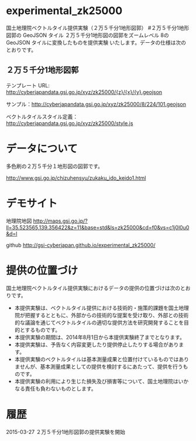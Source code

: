 experimental_zk25000
================
国土地理院ベクトルタイル提供実験（２万５千分1地形図郭）
#２万５千分1地形図郭の GeoJSON タイル
２万５千分1地形図の図郭をズームレベル 8の GeoJSON タイルに変換したものを提供実験
いたします。データの仕様は次のとおりです。

## ２万５千分1地形図郭
テンプレート URL: http://cyberjapandata.gsi.go.jp/xyz/zk25000/{z}/{x}/{y}.geojson

サンプル：http://cyberjapandata.gsi.go.jp/xyz/zk25000/8/224/101.geojson

ベクトルタイルスタイル定義：http://cyberjapandata.gsi.go.jp/xyz/zk25000/style.js

# データについて
多色刷の２万５千分１地形図の図郭です。

http://www.gsi.go.jp/chizuhensyu/zukaku_ido_keido1.html


# デモサイト
地理院地図
http://maps.gsi.go.jp/?ll=35.523565,139.356422&z=11&base=std&ls=zk25000&cd=f0&vs=c1j0l0u0&d=l

github
http://gsi-cyberjapan.github.io/experimental_zk25000/


# 提供の位置づけ
国土地理院ベクトルタイル提供実験におけるデータの提供の位置づけは次のとおりです。
- 本提供実験は、ベクトルタイル提供における技術的・施策的課題を国土地理院が把握するとともに、外部からの技術的な提案を受け取り、外部との技術的な議論を通じてベクトルタイルの適切な提供方法を研究開発することを目的とするものです。
- 本提供実験の期間は、2014年8月1日から本提供実験終了までとなります。
- 本提供実験は、予告なく内容変更したり提供停止したりする場合があります。
- 本提供実験のベクトルタイルは基本測量成果と位置付けているものではありませんが、基本測量成果としての提供を検討するにあたって、提供を行うものです。
- 本提供実験の利用により生じた損失及び損害等について、国土地理院はいかなる責任も負わないものとします。

# 履歴
2015-03-27 ２万５千分1地形図郭の提供実験を開始
